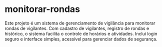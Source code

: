 # monitorar-rondas
Este projeto é um sistema de gerenciamento de vigilância para monitorar rondas de vigilantes. Com cadastro de vigilantes, registro de rondas e histórico, o sistema facilita o controle de horários e atividades. Inclui login seguro e interface simples, acessível para gerenciar dados de segurança.

